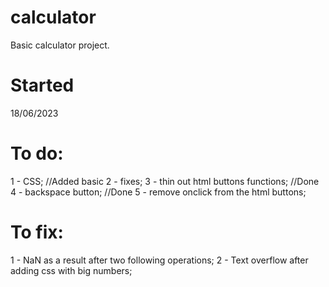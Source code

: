 # calculator

Basic calculator project.

# Started

18/06/2023

# To do:

1 - CSS; //Added basic
2 - fixes;
3 - thin out html buttons functions; //Done
4 - backspace button; //Done
5 - remove onclick from the html buttons;

# To fix:

1 - NaN as a result after two following operations;
2 - Text overflow after adding css with big numbers;
